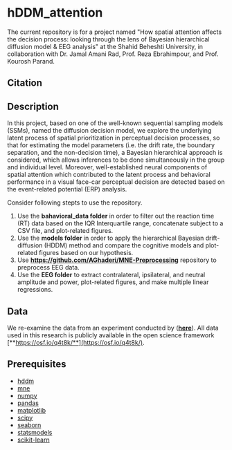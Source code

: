 # hDDM_attention
The current repository is for a project named "How spatial attention affects the decision process: looking through the lens of Bayesian hierarchical diffusion model & EEG analysis" at the Shahid Beheshti University, in collaboration with Dr. Jamal Amani Rad, Prof. Reza Ebrahimpour, and Prof. Kourosh Parand.

## Citation  

## Description
In this project, based on one of the well-known sequential sampling models (SSMs), named the diffusion decision model, we explore the underlying latent process of spatial prioritization in perceptual decision processes, so that for estimating the model parameters (i.e. the drift rate, the boundary separation, and the non-decision time), a Bayesian hierarchical approach is considered, which allows inferences to be done simultaneously in the group and individual level. Moreover, well-established neural components of spatial attention which contributed to the latent process and behavioral performance in a visual face-car perceptual decision are detected based on the event-related potential (ERP) analysis. 

Consider following stepts to use the repository.
1. Use the **bahavioral_data folder** in order to filter out the reaction time (RT) data based on the IQR Interquartile range, concatenate subject to a CSV file, and plot-related figures.
2. Use the **models folder** in order to apply the hierarchical Bayesian drift-diffusion (HDDM) method and compare the cognitive models and plot-related figures based on our hypothesis.
3. Use **https://github.com/AGhaderi/MNE-Preprocessing** repository to preprocess EEG data.
4. Use the **EEG folder** to extract contralateral, ipsilateral, and neutral amplitude and power, plot-related figures, and make multiple linear regressions.

## Data
We re-examine the data from an experiment conducted by ([**here**](https://www.biorxiv.org/content/10.1101/253047v1)). All data used in this research is publicly available in the open science framework [**https://osf.io/q4t8k/**](https://osf.io/q4t8k/).


## Prerequisites

- [hddm](http://ski.clps.brown.edu/hddm_docs/)
- [mne](https://mne.tools/stable/install/mne_python.html)
- [numpy](https://numpy.org/install/)
- [pandas](https://pandas.pydata.org/pandas-docs/stable/getting_started/install.html)
- [matplotlib](https://matplotlib.org/stable/users/installing.html)
- [scipy](https://www.scipy.org/install.html)
- [seaborn](https://seaborn.pydata.org/installing.html)
- [statsmodels](https://www.statsmodels.org/stable/install.html)
- [scikit-learn](https://scikit-learn.org/stable/install.html)


